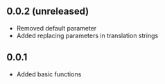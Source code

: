 0.0.2 (unreleased)
------------------
- Removed default parameter
- Added replacing parameters in translation strings

0.0.1
-----
- Added basic functions